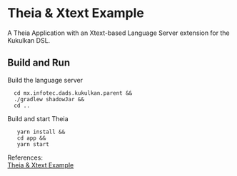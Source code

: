 # Theia & Xtext Example

A Theia Application with an Xtext-based Language Server extension for the Kukulkan DSL.

## Build and Run

Build the language server
```
  cd mx.infotec.dads.kukulkan.parent &&
  ./gradlew shadowJar &&
  cd ..
```

Build and start Theia
```
   yarn install &&
   cd app &&
   yarn start
```

References:  
[Theia & Xtext Example](https://github.com/theia-ide/theia-xtext)
